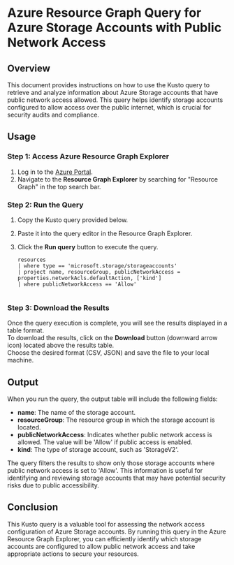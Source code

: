 # Azure Resource Graph Query for Azure Storage Accounts with Public Network Access

## Overview

This document provides instructions on how to use the Kusto query to retrieve and analyze information about Azure Storage accounts that have public network access allowed. This query helps identify storage accounts configured to allow access over the public internet, which is crucial for security audits and compliance.

## Usage

### Step 1: Access Azure Resource Graph Explorer

1. Log in to the [Azure Portal](https://portal.azure.com/).
2. Navigate to the **Resource Graph Explorer** by searching for "Resource Graph" in the top search bar.

### Step 2: Run the Query

1. Copy the Kusto query provided below.
2. Paste it into the query editor in the Resource Graph Explorer.
3. Click the **Run query** button to execute the query.

   ```kusto
   resources
   | where type == 'microsoft.storage/storageaccounts'
   | project name, resourceGroup, publicNetworkAccess = properties.networkAcls.defaultAction, ['kind']
   | where publicNetworkAccess == 'Allow'


### Step 3: Download the Results

Once the query execution is complete, you will see the results displayed in a table format.  
To download the results, click on the **Download** button (downward arrow icon) located above the results table.  
Choose the desired format (CSV, JSON) and save the file to your local machine.

## Output

When you run the query, the output table will include the following fields:

- **name**: The name of the storage account.
- **resourceGroup**: The resource group in which the storage account is located.
- **publicNetworkAccess**: Indicates whether public network access is allowed. The value will be 'Allow' if public access is enabled.
- **kind**: The type of storage account, such as 'StorageV2'.

The query filters the results to show only those storage accounts where public network access is set to 'Allow'. This information is useful for identifying and reviewing storage accounts that may have potential security risks due to public accessibility.

## Conclusion

This Kusto query is a valuable tool for assessing the network access configuration of Azure Storage accounts. By running this query in the Azure Resource Graph Explorer, you can efficiently identify which storage accounts are configured to allow public network access and take appropriate actions to secure your resources.

